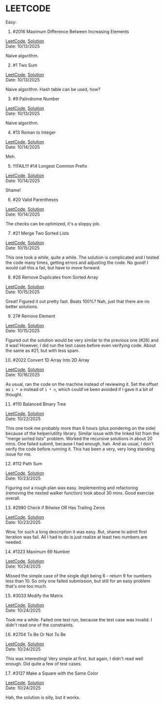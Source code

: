 
LEETCODE
========

Easy:

1. #2016 Maximum Difference Between Increasing Elements

[LeetCode](https://leetcode.com/problems/maximum-difference-between-increasing-elements/),
[Solution](./solutions/2016/solution.js)\
Date: 10/13/2025

Naive algorithm.

2. #1 Two Sum

[LeetCode](https://leetcode.com/problems/two-sum/),
[Solution](./solutions/1/solution.js)\
Date: 10/13/2025

Naive algorithm.
Hash table can be used, how?

3. #9 Palindrome Number

[LeetCode](https://leetcode.com/problems/palindrome-number),
[Solution](./solutions/9/solution.js)\
Date: 10/13/2025

Naive algorithm.

4. #13 Roman to Integer

[LeetCode](https://leetcode.com/problems/roman-to-integer),
[Solution](./solutions/13/solution.js)\
Date: 10/14/2025

Meh.

5. !!!FAIL!!! #14 Longest Common Prefix

[LeetCode](https://leetcode.com/problems/longest-common-prefix),
[Solution](./solutions/14/solution.js)\
Date: 10/14/2025

Shame!

6. #20 Valid Parentheses

[LeetCode](https://leetcode.com/problems/valid-parentheses/),
[Solution](./solutions/20/solution.js)\
Date: 10/14/2025

The checks can be optimized, it's a sloppy job.

7. #21 Merge Two Sorted Lists

[LeetCode](https://leetcode.com/problems/merge-two-sorted-lists),
[Solution](./solutions/21/solution.js)\
Date: 10/15/2025

This one took a while, quite a while. The solution is complicated and
I tested the code many times, getting errors and adjusting the code.
No good! I would call this a fail, but have to move forward.

8. #26 Remove Duplicates from Sorted Array

[LeetCode](https://leetcode.com/problems/remove-duplicates-from-sorted-array),
[Solution](./solutions/26/solution.js)\
Date: 10/15/2025

Great! Figured it out pretty fast. Beats 100%? Nah, just that there are no better solutions.

9. 27# Remove Element

[LeetCode](https://leetcode.com/problems/remove-element),
[Solution](./solutions/27/solution.js)\
Date: 10/15/2025

Figured out the solution would be very similar to the previous one (#26) and it was!
However, I did run the test cases before even verifying code. About the same as #21,
but with less spam.

10. #2022 Convert 1D Array Into 2D Array

[LeetCode](https://leetcode.com/problems/convert-1d-array-into-2d-array),
[Solution](./solutions/2022/solution.js)\
Date: 10/16/2025

As usual, ran the code on the machine instead of reviewing it.
Set the offset as `i * m` instead of `i * n`, which could've been avoided if I gave it a bit of thought.

11. #110 Balanced Binary Tree

[LeetCode](https://leetcode.com/problems/balanced-binary-tree/),
[Solution](./solutions/110/solution.js)\
Date: 10/22/2025

This one took me probably more than 6 hours (plus pondering on the side) because of the helper/utility library. Similar issue with the linked list from the "merge sorted lists" problem.
Worked the recursive solutions in about 20 mins. One failed submit, because I had enough, hah. And as usual, I don't verify the code before running it. This has been a very, very long standing issue for me.

12. #112 Path Sum

[LeetCode](https://leetcode.com/problems/path-sum/),
[Solution](./solutions/112/solution.js)\
Date: 10/23/2025

Figuring out a rough plan was easy. Implementing and refactoring (removing the nexted walker function) took about 30 mins.
Good exercise overall.

13. #2980 Check if Bitwise OR Has Trailing Zeros

[LeetCode](https://leetcode.com/problems/check-if-bitwise-or-has-trailing-zeros),
[Solution](./solutions/2980/solution.js)\
Date: 10/23/2025

Wow, for such a long description it was easy. But, shame to admit first iteration was fail. All I had to do is just realize at least two numbers are needed.

14. #1323 Maximum 69 Number

[LeetCode](https://leetcode.com/problems/maximum-69-number),
[Solution](./solutions/1323/solution.js)\
Date: 10/24/2025

Missed the simple case of the single digit being 6 - return 9 for numbers less than 10.
So only one failed submission, but still for an easy problem that's one too much.

15. #3033 Modify the Matrix

[LeetCode](https://leetcode.com/problems/modify-the-matrix),
[Solution](./solutions/3033/solution.js)\
Date: 10/24/2025

Took me a while. Failed one test run, because the test case was invalid. I didn't read one of the constraints.

16. #2704 To Be Or Not To Be

[LeetCode](https://leetcode.com/problems/to-be-or-not-to-be),
[Solution](./solutions/2704/solution.js)\
Date: 10/24/2025

This was interesting! Very simple at first, but again, I didn't read well enough. Did quite a few of test cases.

17. #3127 Make a Square with the Same Color

[LeetCode](https://leetcode.com/problems/make-a-square-with-the-same-color),
[Solution](./solutions/3127/solution.js)\
Date: 10/24/2025

Hah, the solution is silly, but it works.
